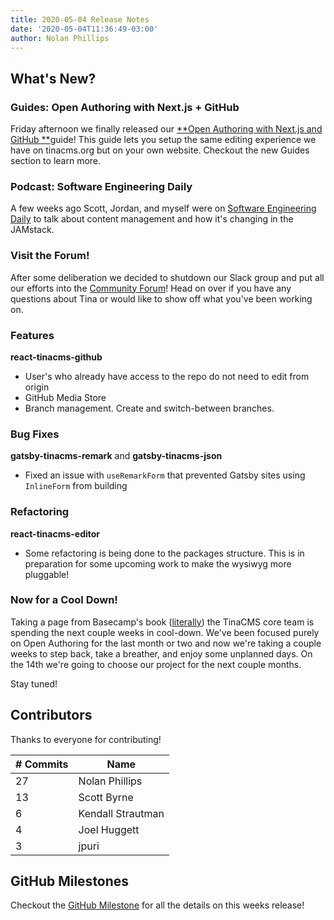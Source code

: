 ```yaml
---
title: 2020-05-04 Release Notes
date: '2020-05-04T11:36:49-03:00'
author: Nolan Phillips
---
```

### 

## What's New?

### **Guides:** Open Authoring with Next.js + GitHub

Friday afternoon we finally released our [**Open Authoring with Next.js and GitHub **](https://tinacms.org/guides/nextjs/github-open-authoring/initial-setup)guide! This guide lets you setup the same editing experience we have on tinacms.org but on your own website. Checkout the new Guides section to learn more.

### **Podcast:** Software Engineering Daily

A few weeks ago Scott, Jordan, and myself were on [Software Engineering Daily](https://tinacms.org/blog/software-engineering-daily-podcast-tinacms) to talk about content management and how it's changing in the JAMstack.

### Visit the Forum!

After some deliberation we decided to shutdown our Slack group and put all our efforts into the [Community Forum](http://community.tinacms.org)! Head on over if you have any questions about Tina or would like to show off what you've been working on.

### Features

**react-tinacms-github**

* User's who already have access to the repo do not need to edit from origin
* GitHub Media Store
* Branch management. Create and switch-between branches.

### Bug Fixes

**gatsby-tinacms-remark** and **gatsby-tinacms-json**

* Fixed an issue with `useRemarkForm` that prevented Gatsby sites using `InlineForm` from building

### Refactoring

**react-tinacms-editor**

* Some refactoring is being done to the packages structure. This is in preparation for some upcoming work to make the wysiwyg more pluggable!

### Now for a Cool Down!

Taking a page from Basecamp's book ([literally](https://basecamp.com/shapeup/2.2-chapter-08#cool-down)) the TinaCMS core team is spending the next couple weeks in cool-down. We've been focused purely on Open Authoring for the last month or two and now we're taking a couple weeks to step back, take a breather, and enjoy some unplanned days. On the 14th we're going to choose our project for the next couple months.

Stay tuned!

## Contributors

Thanks to everyone for contributing!

| # Commits | Name |
| --- | --- |
| 27 | Nolan Phillips |
| 13 | Scott Byrne |
| 6 | Kendall Strautman |
| 4 | Joel Huggett |
| 3 | jpuri |

## GitHub Milestones

Checkout the [GitHub Milestone](https://github.com/tinacms/tinacms/milestone/21?closed=1) for all the details on this weeks release!
